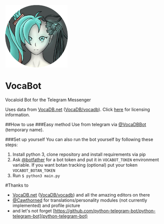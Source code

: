 <img src="https://github.com/bomjacob/VocaBot/blob/gh-pages/images/vocabot.png" height="200px" />

# VocaBot
Vocaloid Bot for the Telegram Messenger

Uses data from [VocaDB.net](http://vocadb.net) ([VocaDB/vocadb](https://github.com/VocaDB/vocadb)). Click [here](http://wiki.vocadb.net/wiki/29/license) for licensing information.

##How to use
###Easy method
Use from telegram via [@VocaDBBot](https://telegram.me/VocaDBBot) (temporary name).

###Set up yourself
You can also run the bot yourself by following these steps:

1. Install python 3, clone repository and install requirements via pip
2. Ask [@botfather](https://telegram.me/botfather) for a bot token and put it in `VOCABOT_TOKEN` environment variable. If you want botan tracking (optional) put your token `VOCABOT_BOTAN_TOKEN`
3. Run `$ python3 main.py`

#Thanks to
* [VocaDB.net](http://vocadb.net) ([VocaDB/vocadb](https://github.com/VocaDB/vocadb)) and all the amazing editors on there
* [@Cawthorned](https://github.com/Cawthorned) for translations/personality modules (not currently implemented) and profile picture
* and let's not forget [https://github.com/python-telegram-bot/python-telegram-bot](python-telegram-bot)
